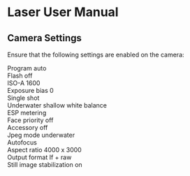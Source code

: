 # Laser User Manual

## Camera Settings
Ensure that the following settings are enabled on the camera:

Program auto\
Flash off\
ISO-A 1600\
Exposure bias 0\
Single shot\
Underwater shallow white balance\
ESP metering\
Face priority off\
Accessory off\
Jpeg mode underwater\
Autofocus\
Aspect ratio 4000 x 3000\
Output format If + raw\
Still image stabilization on
